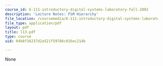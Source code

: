 ```yaml
---
course_id: 6-111-introductory-digital-systems-laboratory-fall-2002
description: 'Lecture Notes: FSM Hierarchy'
file_location: /coursemedia/6-111-introductory-digital-systems-laboratory-fall-2002/04b8f36237d2a521f59786c026ec214b_l13.pdf
file_type: application/pdf
layout: pdf
title: l13.pdf
type: course
uid: 04b8f36237d2a521f59786c026ec214b

---
```

None